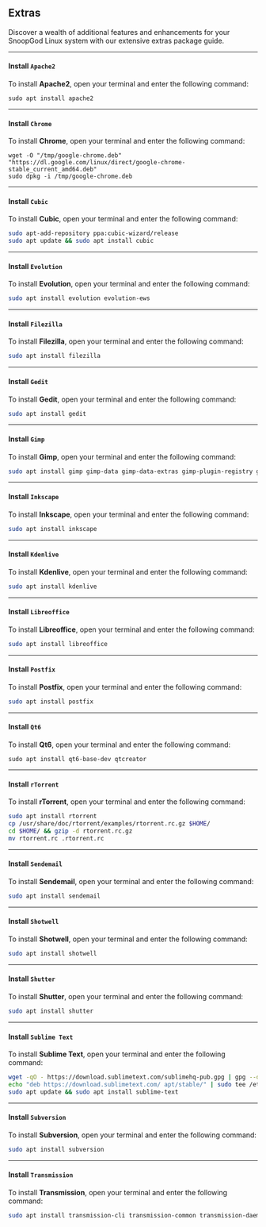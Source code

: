 ## Extras

Discover a wealth of additional features and enhancements for your SnoopGod Linux system with our extensive extras package guide.

* * *

#### Install `Apache2`

To install **Apache2**, open your terminal and enter the following command:

```shell
sudo apt install apache2
```

* * *

#### Install `Chrome`

To install **Chrome**, open your terminal and enter the following command:

```shell
wget -O "/tmp/google-chrome.deb" "https://dl.google.com/linux/direct/google-chrome-stable_current_amd64.deb"
sudo dpkg -i /tmp/google-chrome.deb
```

* * *

#### Install `Cubic`

To install **Cubic**, open your terminal and enter the following command:

```bash
sudo apt-add-repository ppa:cubic-wizard/release
sudo apt update && sudo apt install cubic
```

* * *

#### Install `Evolution`

To install **Evolution**, open your terminal and enter the following command:

```bash
sudo apt install evolution evolution-ews
```

* * *

#### Install `Filezilla`

To install **Filezilla**, open your terminal and enter the following command:

```bash
sudo apt install filezilla
```

* * *

#### Install `Gedit`

To install **Gedit**, open your terminal and enter the following command:

```bash
sudo apt install gedit
```

* * *

#### Install `Gimp`

To install **Gimp**, open your terminal and enter the following command:

```bash
sudo apt install gimp gimp-data gimp-data-extras gimp-plugin-registry gimp-texturize
```

* * *

#### Install `Inkscape`

To install **Inkscape**, open your terminal and enter the following command:

```bash
sudo apt install inkscape
```

* * *

#### Install `Kdenlive`

To install **Kdenlive**, open your terminal and enter the following command:

```bash
sudo apt install kdenlive
```

* * *

#### Install `Libreoffice`

To install **Libreoffice**, open your terminal and enter the following command:

```bash
sudo apt install libreoffice
```

* * *

#### Install `Postfix`

To install **Postfix**, open your terminal and enter the following command:

```bash
sudo apt install postfix
```

* * *

#### Install `Qt6`

To install **Qt6**, open your terminal and enter the following command:

```shell
sudo apt install qt6-base-dev qtcreator
```

* * *

#### Install `rTorrent`

To install **rTorrent**, open your terminal and enter the following command:

```bash
sudo apt install rtorrent
cp /usr/share/doc/rtorrent/examples/rtorrent.rc.gz $HOME/
cd $HOME/ && gzip -d rtorrent.rc.gz
mv rtorrent.rc .rtorrent.rc
```

* * *

#### Install `Sendemail`

To install **Sendemail**, open your terminal and enter the following command:

```bash
sudo apt install sendemail
```

* * *

#### Install `Shotwell`

To install **Shotwell**, open your terminal and enter the following command:

```bash
sudo apt install shotwell
```

* * *

#### Install `Shutter`

To install **Shutter**, open your terminal and enter the following command:

```bash
sudo apt install shutter
```

* * *

#### Install `Sublime Text`

To install **Sublime Text**, open your terminal and enter the following command:

```bash
wget -qO - https://download.sublimetext.com/sublimehq-pub.gpg | gpg --dearmor | sudo tee /etc/apt/trusted.gpg.d/sublimehq-archive.gpg >/dev/null
echo "deb https://download.sublimetext.com/ apt/stable/" | sudo tee /etc/apt/sources.list.d/sublime-text.list >/dev/null
sudo apt update && sudo apt install sublime-text
```

* * *

#### Install `Subversion`

To install **Subversion**, open your terminal and enter the following command:

```bash
sudo apt install subversion
```

* * *

#### Install `Transmission`

To install **Transmission**, open your terminal and enter the following command:

```bash
sudo apt install transmission-cli transmission-common transmission-daemon transmission-gtk
```